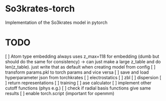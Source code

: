 # So3krates-torch
Implementation of the So3krates model in pytorch

# TODO

[ ] Atom type embedding always uses z_max=118 for embedding (dumb but should do the same for consistency) -> can just make a large z_table and do len(z_table). just write that as default when creating model from config
[ ] transform params.pkl to torch params and vice versa
[ ] save and load hyperparameter json from torchkrates
[ ] electrostatics
[ ] zbl
[ ] dispersion
[ ] return representations
[ ] training
[ ] ase calculator
[ ] implement other cutoff functions (phys e.g.)
[ ] check if radial basis functions give same results
[ ] enable torch.script (important for openmm)